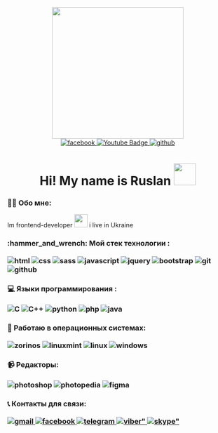 <div id="header" align="center">
  <img src="https://media.giphy.com/media/qgQUggAC3Pfv687qPC/giphy.gif" width="300"/>
</div>

<div id="badges" align="center">
  <a href="https://www.facebook.com/addin.whites/">
    <img src="https://img.shields.io/badge/Facebook-1877F2?style=for-the-badge&logo=facebook&logoColor=white" alt="facebook"/>
  </a>
  <a href="https://www.youtube.com/channel/UC0PNHhJVhpDuubpSwe7XB2Q">
    <img src="https://img.shields.io/badge/YouTube-red?style=for-the-badge&logo=youtube&logoColor=white" alt="Youtube Badge"/>
  </a>
  <a href="https://github.com/RusProgger">
    <img src="https://img.shields.io/badge/GitHub-181717?logo=github&logoColor=fff&style=for-the-badge" alt="github">
  </a>
</div>
<div id="table1" align="center">
  <img src="https://komarev.com/ghpvc/?username=RusProgger&style=flat-square&color=blue" alt=""/>
</div>

<h1 align="center">
  Hi! My name is Ruslan
  <img src="https://media.giphy.com/media/hvRJCLFzcasrR4ia7z/giphy.gif" width="50px"/>
</h1>

### 👩‍💻 Обо мне:
  Im frontend-developer <img src="https://media.giphy.com/media/WUlplcMpOCEmTGBtBW/giphy.gif" width="30"> i live in Ukraine

<h3> :hammer_and_wrench: Мой стек технологии : </br></br>
  <img src="https://github.com/RusProgger/RusProgger/assets/105813644/be45eace-63b7-47a4-8bf9-c7325788e397" alt="html">
<!--   <img src="https://img.shields.io/badge/Pug-A86454?logo=pug&logoColor=fff&style=for-the-badge" alt="pug"> -->
  <img src="https://github.com/RusProgger/RusProgger/assets/105813644/039c2cbc-20dc-4a75-bde4-a74e56f98126" alt="css">
  <img src="https://github.com/RusProgger/RusProgger/assets/105813644/be19e816-fd58-4930-ad3a-e022b931e1b5" alt="sass">
  <img src="https://img.shields.io/badge/JavaScript-F7DF1E?style=for-the-badge&logo=javascript&logoColor=black" alt="javascript">  
  <img src="https://img.shields.io/badge/jQuery-0769AD?style=for-the-badge&logo=jquery&logoColor=white" alt="jquery">
<!--   <img src="https://img.shields.io/badge/gulp-CF4647?logo=gulp&logoColor=fff&style=for-the-badge" alt="gulp"> -->
  <img src="https://img.shields.io/badge/Bootstrap-7952B3?logo=bootstrap&logoColor=fff&style=for-the-badge" alt="bootstrap">
  <img src="https://img.shields.io/badge/Git-F05032?logo=git&logoColor=fff&style=for-the-badge" alt="git">
  <img src="https://img.shields.io/badge/GitHub-181717?logo=github&logoColor=fff&style=for-the-badge" alt="github">
</h3>

<h3> 💻 Языки программирования : </br></br>
  <img src="https://img.shields.io/badge/C-A8B9CC?logo=c&logoColor=fff&style=for-the-badge" alt="C">
  <img src="https://img.shields.io/badge/C%2B%2B-00599C?logo=cplusplus&logoColor=fff&style=for-the-badge" alt="С++">
  <img src="https://img.shields.io/badge/Python-3776AB?logo=python&logoColor=fff&style=for-the-badge" alt="python">
  <img src="https://img.shields.io/badge/PHP-777BB4?style=for-the-badge&logo=php&logoColor=white" alt="php">
  <img src="https://img.shields.io/badge/Java-ED8B00?style=for-the-badge&logo=openjdk&logoColor=white" alt="java">
  
</h3>

<h3> 💾 Работаю в операционных системах: </br></br>
  <img src="https://img.shields.io/badge/Zorin-15A6F0?logo=zorin&logoColor=fff&style=for-the-badge" alt="zorinos">
  <img src="https://img.shields.io/badge/Linux%20Mint-87CF3E?logo=linuxmint&logoColor=fff&style=for-the-badge" alt="linuxmint">
  <img src="https://img.shields.io/badge/Linux-FCC624?logo=linux&logoColor=000&style=for-the-badge" alt="linux">
  <img src="https://img.shields.io/badge/Windows-0078D4?logo=windows&logoColor=fff&style=for-the-badge" alt="windows">
</h3>

<h3> 📹 Редакторы: </br></br>
  <img src="https://img.shields.io/badge/Adobe%20Photoshop-31A8FF?logo=adobephotoshop&logoColor=fff&style=for-the-badge" alt="photoshop">
  <img src="https://img.shields.io/badge/Photopea-18A497?logo=photopea&logoColor=fff&style=for-the-badge" alt="photopedia">
  <img src="https://img.shields.io/badge/Figma-F24E1E?logo=figma&logoColor=fff&style=for-the-badge" alt="figma">
</h3>

<h3> 📞 Контакты для связи: </br></br>
  <a href="mailto:ruslantimka92@gmail.com">
    <img src="https://img.shields.io/badge/Gmail-EA4335?logo=gmail&logoColor=fff&style=for-the-badge" alt="gmail">
  </a>

   <a href="https://www.facebook.com/addin.whites/">
    <img src="https://img.shields.io/badge/Facebook-1877F2?logo=facebook&logoColor=fff&style=for-the-badge" alt="facebook">
  </a>

   <a href="#">
    <img src="https://img.shields.io/badge/Telegram-26A5E4?logo=telegram&logoColor=fff&style=for-the-badge" alt="telegram">
  </a>
  <a href="">
    <img src="https://img.shields.io/badge/Viber-7360F2?logo=viber&logoColor=fff&style=for-the-badge" alt=viber">
  </a>
   <a href="skype:timkanik92?chat">
    <img src="https://img.shields.io/badge/Skype-00AFF0?logo=skype&logoColor=fff&style=for-the-badge" alt=skype">
  </a>
</h3>

